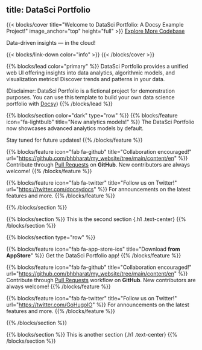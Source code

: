 title: DataSci Portfolio
---

{{< blocks/cover title="Welcome to DataSci Portfolio: A Docsy Example Project!" image_anchor="top" height="full" >}}
<a class="btn btn-lg btn-primary me-3 mb-4" href="/docs/">
  Explore More <i class="fas fa-arrow-alt-circle-right ms-2"></i>
</a>
<a class="btn btn-lg btn-secondary me-3 mb-4" href="https://github.com/bhbharat/my_website/tree/main/content/en">
  Codebase <i class="fab fa-github ms-2 "></i>
</a>
<p class="lead mt-5">Data-driven insights &mdash; in the cloud!</p>
{{< blocks/link-down color="info" >}}
{{< /blocks/cover >}}


{{% blocks/lead color="primary" %}}
DataSci Portfolio provides a unified web UI offering insights into data analytics,
algorithmic models, and visualization metrics! Discover trends and patterns in your data.

(Disclaimer: DataSci Portfolio is a fictional project for demonstration purposes. You can use this template to build your own data science portfolio with [Docsy](https://docsy.dev))
{{% /blocks/lead %}}


{{% blocks/section color="dark" type="row" %}}
{{% blocks/feature icon="fa-lightbulb" title="New analytics models!" %}}
The DataSci Portfolio now showcases advanced analytics models by default.

Stay tuned for future updates!
{{% /blocks/feature %}}


{{% blocks/feature icon="fab fa-github" title="Collaboration encouraged!" url="https://github.com/bhbharat/my_website/tree/main/content/en" %}}
Contribute through [Pull Requests](https://github.com/bhbharat/my_website/tree/main/content/en) on **GitHub**. New contributors are always welcome!
{{% /blocks/feature %}}


{{% blocks/feature icon="fab fa-twitter" title="Follow us on Twitter!" url="https://twitter.com/docsydocs" %}}
For announcements on the latest features and more.
{{% /blocks/feature %}}


{{% /blocks/section %}}


{{% blocks/section %}}
This is the second section
{.h1 .text-center}
{{% /blocks/section %}}


{{% blocks/section type="row" %}}

{{% blocks/feature icon="fab fa-app-store-ios" title="Download **from AppStore**" %}}
Get the DataSci Portfolio app!
{{% /blocks/feature %}}

{{% blocks/feature icon="fab fa-github" title="Collaboration encouraged!"
    url="https://github.com/bhbharat/my_website/tree/main/content/en" %}}
Contribute through [Pull Requests](https://github.com/bhbharat/my_website/tree/main/content/en)
workflow on **GitHub**. New contributors are always welcome!
{{% /blocks/feature %}}

{{% blocks/feature icon="fab fa-twitter" title="Follow us on Twitter!"
    url="https://twitter.com/GoHugoIO" %}}
For announcements on the latest features and more.
{{% /blocks/feature %}}

{{% /blocks/section %}}


{{% blocks/section %}}
This is another section
{.h1 .text-center}
{{% /blocks/section %}}
